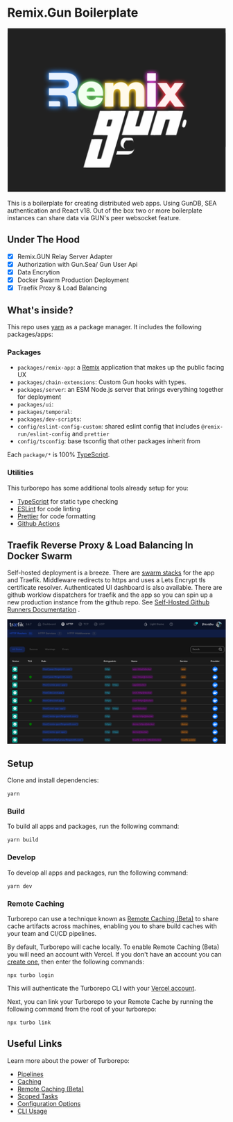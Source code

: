# Remix.Gun Boilerplate

![Remix/Gun](.github/images/rmix-gun.png 'Remix.Gun')

This is a boilerplate for creating distributed web apps. Using GunDB, SEA authentication and React v18. Out of the box two or more boilerplate instances can share data via GUN's peer websocket feature.

## Under The Hood

- [x] Remix.GUN Relay Server Adapter
- [x] Authorization with Gun.Sea/ Gun User Api
- [x] Data Encrytion
- [x] Docker Swarm Production Deployment
- [x] Traefik Proxy & Load Balancing

## What's inside?

This repo uses [yarn](https://www.yarnpkg.com/) as a package manager. It includes the following packages/apps:

### Packages

- `packages/remix-app`: a [Remix](https://remix.run/) application that makes up the public facing UX
- `packages/chain-extensions`: Custom Gun hooks with types.
- `packages/server`: an ESM Node.js server that brings everything together for deployment
- `packages/ui`:
- `packages/temporal`:
- `packages/dev-scripts`:
- `config/eslint-config-custom`: shared eslint config that includes `@remix-run/eslint-config` and `prettier`
- `config/tsconfig`: base tsconfig that other packages inherit from

Each `package/*` is 100% [TypeScript](https://www.typescriptlang.org/).

### Utilities

This turborepo has some additional tools already setup for you:

- [TypeScript](https://www.typescriptlang.org/) for static type checking
- [ESLint](https://eslint.org/) for code linting
- [Prettier](https://prettier.io) for code formatting
- [Github Actions](https://github.com/features/actions)

## Traefik Reverse Proxy & Load Balancing In Docker Swarm

Self-hosted deployment is a breeze. There are [swarm stacks](swarm-stacks) for the app and Traefik. Middleware redirects to https and uses a Lets Encrypt tls certificate resolver. Authenticated UI dashboard is also available. There are github worklow dispatchers for traefik and the app so you can spin up a new production instance from the github repo. See [Self-Hosted Github Runners Documentation](https://docs.github.com/en/actions/hosting-your-own-runners/about-self-hosted-runners) .

![Traefik Service Manager](.github/images/traefik1.png 'Traefik1')

## Setup

Clone and install dependencies:

```
yarn
```

### Build

To build all apps and packages, run the following command:

```
yarn build
```

### Develop

To develop all apps and packages, run the following command:

```
yarn dev
```

### Remote Caching

Turborepo can use a technique known as [Remote Caching (Beta)](https://turborepo.org/docs/core-concepts/remote-caching) to share cache artifacts across machines, enabling you to share build caches with your team and CI/CD pipelines.

By default, Turborepo will cache locally. To enable Remote Caching (Beta) you will need an account with Vercel. If you don't have an account you can [create one](https://vercel.com/signup), then enter the following commands:

```
npx turbo login
```

This will authenticate the Turborepo CLI with your [Vercel account](https://vercel.com/docs/concepts/personal-accounts/overview).

Next, you can link your Turborepo to your Remote Cache by running the following command from the root of your turborepo:

```
npx turbo link
```

## Useful Links

Learn more about the power of Turborepo:

- [Pipelines](https://turborepo.org/docs/core-concepts/pipelines)
- [Caching](https://turborepo.org/docs/core-concepts/caching)
- [Remote Caching (Beta)](https://turborepo.org/docs/core-concepts/remote-caching)
- [Scoped Tasks](https://turborepo.org/docs/core-concepts/scopes)
- [Configuration Options](https://turborepo.org/docs/reference/configuration)
- [CLI Usage](https://turborepo.org/docs/reference/command-line-reference)
